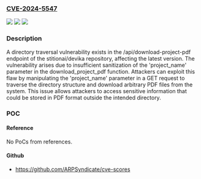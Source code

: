 ### [CVE-2024-5547](https://cve.mitre.org/cgi-bin/cvename.cgi?name=CVE-2024-5547)
![](https://img.shields.io/static/v1?label=Product&message=stitionai%2Fdevika&color=blue)
![](https://img.shields.io/static/v1?label=Version&message=unspecified%3C%20-%20&color=brighgreen)
![](https://img.shields.io/static/v1?label=Vulnerability&message=CWE-23%20Relative%20Path%20Traversal&color=brighgreen)

### Description

A directory traversal vulnerability exists in the /api/download-project-pdf endpoint of the stitionai/devika repository, affecting the latest version. The vulnerability arises due to insufficient sanitization of the 'project_name' parameter in the download_project_pdf function. Attackers can exploit this flaw by manipulating the 'project_name' parameter in a GET request to traverse the directory structure and download arbitrary PDF files from the system. This issue allows attackers to access sensitive information that could be stored in PDF format outside the intended directory.

### POC

#### Reference
No PoCs from references.

#### Github
- https://github.com/ARPSyndicate/cve-scores

